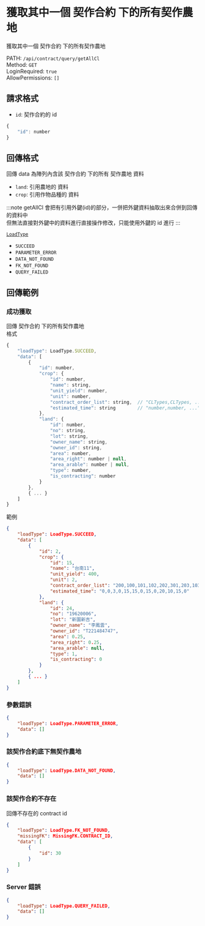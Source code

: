 # 獲取其中一個 契作合約 下的所有契作農地

獲取其中一個 契作合約 下的所有契作農地

PATH: `/api/contract/query/getAllCl`  
Method: `GET`  
LoginRequired: `true`  
AllowPermissions: `[]`  


## 請求格式
* `id`: 契作合約的 id

```js
{
    "id": number
}
```


## 回傳格式

回傳 data 為陣列內含該 契作合約 下的所有 契作農地 資料  

* `land`: 引用農地的 資料
* `crop`: 引用作物品種的 資料

:::note
    getAllCl 會把有引用外鍵(id)的部分，一併把外鍵資料抽取出來合併到回傳的資料中  
    但無法直接對外鍵中的資料進行直接操作修改，只能使用外鍵的 id 進行
:::

[`LoadType`](../../../types.md#loadtype)  
* `SUCCEED`
* `PARAMETER_ERROR`
* `DATA_NOT_FOUND`
* `FK_NOT_FOUND`
* `QUERY_FAILED`



## 回傳範例
### 成功獲取
回傳 契作合約 下的所有契作農地  
格式  
```js
{
    "loadType": LoadType.SUCCEED,
    "data": [
        {
            "id": number,
            "crop": {
                "id": number,
                "name": string,
                "unit_yield": number,
                "unit": number,
                "contract_order_list": string,  // "CLTypes,CLTypes, ..."
                "estimated_time": string        // "number,number, ..."
            },
            "land": {
                "id": number,
                "no": string,
                "lot": string,
                "owner_name": string,
                "owner_id": string,
                "area": number,
                "area_right": number | null,
                "area_arable": number | null,
                "type": number,
                "is_contracting": number
            }
        },
        { ... }
    ]
}
```
範例  
```json
{
    "loadType": LoadType.SUCCEED,
    "data": [
        {
            "id": 2,
            "crop": {
                "id": 15,
                "name": "台南11",
                "unit_yield": 400,
                "unit": 2,
                "contract_order_list": "200,100,101,102,202,301,203,103,302,201,303,304,104",
                "estimated_time": "0,0,3,0,15,15,0,15,0,20,10,15,0"
            },
            "land": {
                "id": 24,
                "no": "19620006",
                "lot": "新園新吉",
                "owner_name": "李鳳雲",
                "owner_id": "T221484747",
                "area": 0.25,
                "area_right": 0.25,
                "area_arable": null,
                "type": 1,
                "is_contracting": 0
            }
        },
        { ... }
    ]
}
```

### 參數錯誤
```json
{
    "loadType": LoadType.PARAMETER_ERROR,
    "data": []
}
```

### 該契作合約底下無契作農地
```json
{
    "loadType": LoadType.DATA_NOT_FOUND,
    "data": []
}
```

### 該契作合約不存在
回傳不存在的 contract id  
```json
{
    "loadType": LoadType.FK_NOT_FOUND,
    "missingFK": MissingFK.CONTRACT_ID,
    "data": [
        { 
            "id": 30 
        }
    ]
}
```

### Server 錯誤  
```json
{
    "loadType": LoadType.QUERY_FAILED,
    "data": []
}
```
